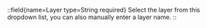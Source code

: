 ::field{name=Layer type=String required}
Select the layer from this dropdown list, you can also manually enter a layer name.
::